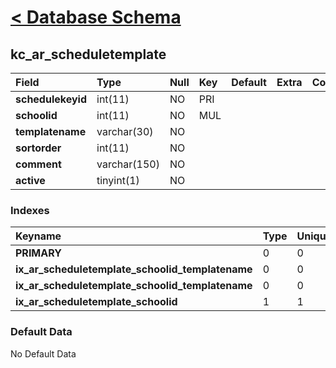 # [< Database Schema](DatabaseSchema.md) #

## kc\_ar\_scheduletemplate ##
| **Field** | Type | Null | Key | Default | Extra | Comment |
|:----------|:-----|:-----|:----|:--------|:------|:--------|
| **schedulekeyid** | int(11) | NO | PRI |  |  |  |
| **schoolid** | int(11) | NO | MUL |  |  |  |
| **templatename** | varchar(30) | NO |  |  |  |  |
| **sortorder** | int(11) | NO |  |  |  |  |
| **comment** | varchar(150) | NO |  |  |  |  |
| **active** | tinyint(1) | NO |  |  |  |  |


### Indexes ###
| **Keyname** | Type | Unique | Packed | Column | Seq | Cardinality | Collation | Null | Comment |
|:------------|:-----|:-------|:-------|:-------|:----|:------------|:----------|:-----|:--------|
| **PRIMARY** | 0 | 0 | 0 | schedulekeyid | 1 | 0 | A | 0 | 0 |
| **ix\_ar\_scheduletemplate\_schoolid\_templatename** | 0 | 0 | 0 | schoolid | 1 |  | A | 0 | 0 |
| **ix\_ar\_scheduletemplate\_schoolid\_templatename** | 0 | 0 | 0 | templatename | 2 | 0 | A | 0 | 0 |
| **ix\_ar\_scheduletemplate\_schoolid** | 1 | 1 | 1 | schoolid | 1 |  | A | 1 | 1 |


### Default Data ###
No Default Data